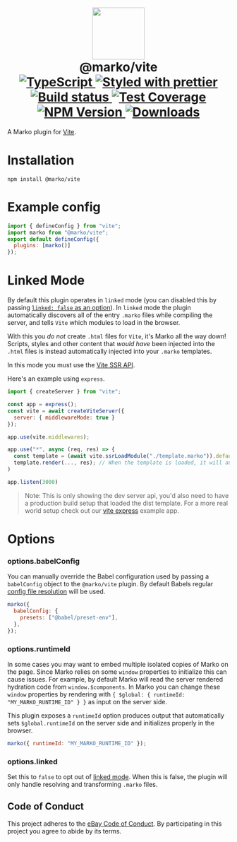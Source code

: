 <h1 align="center">
  <!-- Logo -->
  <img src="https://user-images.githubusercontent.com/4985201/115444712-ca550500-a1c9-11eb-9897-238ece59129c.png" height="118"/>
  <br/>
  @marko/vite
	<br/>

  <!-- Language -->
  <a href="http://typescriptlang.org">
    <img src="https://img.shields.io/badge/%3C%2F%3E-typescript-blue.svg" alt="TypeScript"/>
  </a>
  <!-- Format -->
  <a href="https://github.com/prettier/prettier">
    <img src="https://img.shields.io/badge/styled_with-prettier-ff69b4.svg" alt="Styled with prettier"/>
  </a>
  <!-- CI -->
  <a href="https://github.com/marko-js/vite/actions/workflows/ci.yml">
    <img src="https://github.com/marko-js/vite/actions/workflows/ci.yml/badge.svg" alt="Build status"/>
  </a>
  <!-- Coverage -->
  <a href="https://coveralls.io/github/marko-js/vite">
    <img src="https://img.shields.io/coveralls/marko-js/vite.svg" alt="Test Coverage"/>
  </a>
  <!-- NPM Version -->
  <a href="https://npmjs.org/package/@marko/vite">
    <img src="https://img.shields.io/npm/v/@marko/vite.svg" alt="NPM Version"/>
  </a>
  <!-- Downloads -->
  <a href="https://npmjs.org/package/@marko/vite">
    <img src="https://img.shields.io/npm/dm/@marko/vite.svg" alt="Downloads"/>
  </a>
</h1>

A Marko plugin for [Vite](https://vitejs.dev/).

# Installation

```console
npm install @marko/vite
```

# Example config

```javascript
import { defineConfig } from "vite";
import marko from "@marko/vite";
export default defineConfig({
  plugins: [marko()]
});

```

# Linked Mode

By default this plugin operates in `linked` mode (you can disabled this by passing [`linked: false` as an option](#options.linked)). In `linked` mode the plugin automatically discovers all of the entry `.marko` files while compiling the server, and tells `Vite` which modules to load in the browser.

With this you _do not_ create `.html` files for `Vite`, it's Marko all the way down!
Scripts, styles and other content that _would have_ been injected into the `.html` files is instead automatically injected into your `.marko` templates.

In this mode you must use the [Vite SSR API](https://vitejs.dev/guide/ssr.html#setting-up-the-dev-server).

Here's an example using `express`.
```js
import { createServer } from "vite";

const app = express();
const vite = await createViteServer({
  server: { middlewareMode: true }
});

app.use(vite.middlewares);

app.use("*", async (req, res) => {
  const template = (await vite.ssrLoadModule("./template.marko")).default;
  template.render(..., res); // When the template is loaded, it will automaticall have `vite` assets inlined.
)

app.listen(3000)
```

> Note: This is only showing the dev server api, you'd also need to have a production build setup that loaded the dist template.
> For a more real world setup check out our [vite express](https://github.com/marko-js/examples/tree/master/examples/vite-express) example app.

# Options

### options.babelConfig

You can manually override the Babel configuration used by passing a `babelConfig` object to the `@marko/vite` plugin. By default Babels regular [config file resolution](https://babeljs.io/docs/en/config-files) will be used.

```javascript
marko({
  babelConfig: {
    presets: ["@babel/preset-env"],
  },
});
```

### options.runtimeId

In some cases you may want to embed multiple isolated copies of Marko on the page. Since Marko relies on some `window` properties to initialize this can cause issues. For example, by default Marko will read the server rendered hydration code from `window.$components`. In Marko you can change these `window` properties by rendering with `{ $global: { runtimeId: "MY_MARKO_RUNTIME_ID" } }` as input on the server side.

This plugin exposes a `runtimeId` option produces output that automatically sets `$global.runtimeId` on the server side and initializes properly in the browser.

```js
marko({ runtimeId: "MY_MARKO_RUNTIME_ID" });
```

### options.linked

Set this to `false` to opt out of [linked mode](#linked-mode). When this is false, the plugin will only handle resolving and transforming `.marko` files.

## Code of Conduct

This project adheres to the [eBay Code of Conduct](./.github/CODE_OF_CONDUCT.md). By participating in this project you agree to abide by its terms.
